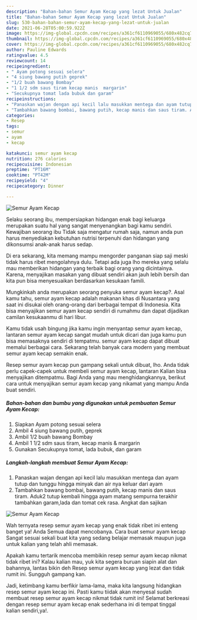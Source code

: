 ```yaml
---
description: "Bahan-bahan Semur Ayam Kecap yang lezat Untuk Jualan"
title: "Bahan-bahan Semur Ayam Kecap yang lezat Untuk Jualan"
slug: 530-bahan-bahan-semur-ayam-kecap-yang-lezat-untuk-jualan
date: 2021-06-28T05:00:59.922Z
image: https://img-global.cpcdn.com/recipes/a361cf6110969055/680x482cq70/semur-ayam-kecap-foto-resep-utama.jpg
thumbnail: https://img-global.cpcdn.com/recipes/a361cf6110969055/680x482cq70/semur-ayam-kecap-foto-resep-utama.jpg
cover: https://img-global.cpcdn.com/recipes/a361cf6110969055/680x482cq70/semur-ayam-kecap-foto-resep-utama.jpg
author: Pauline Edwards
ratingvalue: 4.5
reviewcount: 14
recipeingredient:
- " Ayam potong sesuai selera"
- "4 siung bawang putih geprek"
- "1/2 buah bawang Bombay"
- "1 1/2 sdm saus tiram kecap manis  margarin"
- "Secukupnya tomat lada bubuk dan garam"
recipeinstructions:
- "Panaskan wajan dengan api kecil lalu masukkan mentega dan ayam tutup dan tunggu hingga minyak dan air nya keluar dari ayam"
- "Tambahkan bawang bombai, bawang putih, kecap manis dan saus tiram. Aduk2 tutup kembali hingga ayam matang sempurna terakhir tambahkan garam,lada dan tomat cek rasa. Angkat dan sajikan"
categories:
- Resep
tags:
- semur
- ayam
- kecap

katakunci: semur ayam kecap 
nutrition: 276 calories
recipecuisine: Indonesian
preptime: "PT16M"
cooktime: "PT42M"
recipeyield: "4"
recipecategory: Dinner

---
```



![Semur Ayam Kecap](https://img-global.cpcdn.com/recipes/a361cf6110969055/680x482cq70/semur-ayam-kecap-foto-resep-utama.jpg)

Selaku seorang ibu, mempersiapkan hidangan enak bagi keluarga merupakan suatu hal yang sangat menyenangkan bagi kamu sendiri. Kewajiban seorang ibu Tidak saja mengatur rumah saja, namun anda pun harus menyediakan kebutuhan nutrisi terpenuhi dan hidangan yang dikonsumsi anak-anak harus sedap.

Di era  sekarang, kita memang mampu mengorder panganan siap saji meski tidak harus ribet mengolahnya dulu. Tetapi ada juga lho mereka yang selalu mau memberikan hidangan yang terbaik bagi orang yang dicintainya. Karena, menyajikan masakan yang dibuat sendiri akan jauh lebih bersih dan kita pun bisa menyesuaikan berdasarkan kesukaan famili. 



Mungkinkah anda merupakan seorang penyuka semur ayam kecap?. Asal kamu tahu, semur ayam kecap adalah makanan khas di Nusantara yang saat ini disukai oleh orang-orang dari berbagai tempat di Indonesia. Kita bisa menyajikan semur ayam kecap sendiri di rumahmu dan dapat dijadikan camilan kesukaanmu di hari libur.

Kamu tidak usah bingung jika kamu ingin menyantap semur ayam kecap, lantaran semur ayam kecap sangat mudah untuk dicari dan juga kamu pun bisa memasaknya sendiri di tempatmu. semur ayam kecap dapat dibuat memalui berbagai cara. Sekarang telah banyak cara modern yang membuat semur ayam kecap semakin enak.

Resep semur ayam kecap pun gampang sekali untuk dibuat, lho. Anda tidak perlu capek-capek untuk membeli semur ayam kecap, lantaran Kalian bisa menyajikan ditempatmu. Bagi Anda yang mau menghidangkannya, berikut cara untuk menyajikan semur ayam kecap yang nikamat yang mampu Anda buat sendiri.

<!--inarticleads1-->

##### Bahan-bahan dan bumbu yang digunakan untuk pembuatan Semur Ayam Kecap:

1. Siapkan  Ayam potong sesuai selera
1. Ambil 4 siung bawang putih, geprek
1. Ambil 1/2 buah bawang Bombay
1. Ambil 1 1/2 sdm saus tiram, kecap manis &amp; margarin
1. Gunakan Secukupnya tomat, lada bubuk, dan garam




<!--inarticleads2-->

##### Langkah-langkah membuat Semur Ayam Kecap:

1. Panaskan wajan dengan api kecil lalu masukkan mentega dan ayam tutup dan tunggu hingga minyak dan air nya keluar dari ayam
1. Tambahkan bawang bombai, bawang putih, kecap manis dan saus tiram. Aduk2 tutup kembali hingga ayam matang sempurna terakhir tambahkan garam,lada dan tomat cek rasa. Angkat dan sajikan
<img src="https://img-global.cpcdn.com/steps/88f07eb09cbd3f3b/160x128cq70/semur-ayam-kecap-langkah-memasak-2-foto.jpg" alt="Semur Ayam Kecap">



Wah ternyata resep semur ayam kecap yang enak tidak ribet ini enteng banget ya! Anda Semua dapat mencobanya. Cara buat semur ayam kecap Sangat sesuai sekali buat kita yang sedang belajar memasak maupun juga untuk kalian yang telah ahli memasak.

Apakah kamu tertarik mencoba membikin resep semur ayam kecap nikmat tidak ribet ini? Kalau kalian mau, yuk kita segera buruan siapin alat dan bahannya, lantas bikin deh Resep semur ayam kecap yang lezat dan tidak rumit ini. Sungguh gampang kan. 

Jadi, ketimbang kamu berfikir lama-lama, maka kita langsung hidangkan resep semur ayam kecap ini. Pasti kamu tiidak akan menyesal sudah membuat resep semur ayam kecap nikmat tidak rumit ini! Selamat berkreasi dengan resep semur ayam kecap enak sederhana ini di tempat tinggal kalian sendiri,ya!.

